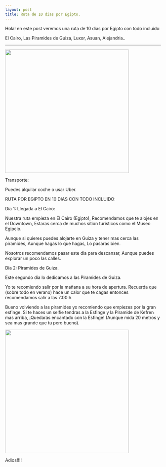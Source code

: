 ```yaml
---
layout: post
title: Ruta de 10 dias por Egipto.
---
```


Hola! en este post veremos una ruta de 10 dias por Egipto con todo incluido:

El Cairo, Las Piramides de Guiza, Luxor, Asuan, Alejandria..

----

<img src="{{ site.baseurl }}/images/Egipto1.jpg" style="width: 400px;"/>

Transporte:

Puedes alquilar coche o usar Uber.

RUTA POR EGIPTO EN 10 DIAS CON TODO INCLUIDO:

Día 1: Llegada a El Cairo:

Nuestra ruta empieza en El Cairo (Egipto), Recomendamos que te alojes en el Downtown, Estaras cerca de muchos sition turisticos como el Museo Egipcio.

Aunque si quieres puedes alojarte en Guiza y tener mas cerca las piramides, Aunque hagas lo que hagas, Lo pasaras bien.

Nosotros recomendamos pasar este dia para descansar, Aunque puedes explorar un poco las calles.

Dia 2: Piramides de Guiza.

Este segundo dia lo dedicamos a las Piramides de Guiza.

Yo te recomiendo salir por la mañana a su hora de apertura. Recuerda que (sobre todo en verano) hace un calor que te cagas entonces recomendamos salir a las 7:00 h.

Bueno volviendo a las piramides yo recomiendo que empiezes por la gran esfinge. Si te haces un selfie tendras a la Esfinge y la
Piramide de Kefren mas arriba, ¡Quedarás encantado con la Esfinge! (Aunque mida 20 metros y sea mas grande que tu pero bueno).

<img src="{{ site.baseurl }}/images/Egipto2.jpg" style="width: 400px;"/>

Adios!!!!
